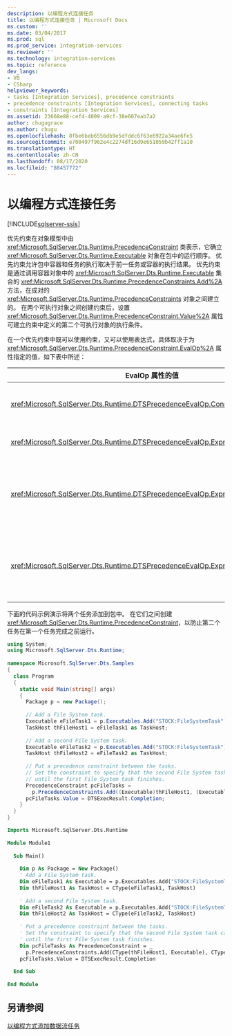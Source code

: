 ```yaml
---
description: 以编程方式连接任务
title: 以编程方式连接任务 | Microsoft Docs
ms.custom: ''
ms.date: 03/04/2017
ms.prod: sql
ms.prod_service: integration-services
ms.reviewer: ''
ms.technology: integration-services
ms.topic: reference
dev_langs:
- VB
- CSharp
helpviewer_keywords:
- tasks [Integration Services], precedence constraints
- precedence constraints [Integration Services], connecting tasks
- constraints [Integration Services]
ms.assetid: 23668e88-cef4-4009-a9cf-38e607eab7a2
author: chugugrace
ms.author: chugu
ms.openlocfilehash: 8fbe6beb6556db9e5dfddc6f63e6922a34ae6fe5
ms.sourcegitcommit: e700497f962e4c2274df16d9e651059b42ff1a10
ms.translationtype: HT
ms.contentlocale: zh-CN
ms.lasthandoff: 08/17/2020
ms.locfileid: "88457772"
---
```

# <a name="connecting-tasks-programmatically"></a>以编程方式连接任务

[!INCLUDE[sqlserver-ssis](../../includes/applies-to-version/sqlserver-ssis.md)]


  优先约束在对象模型中由 <xref:Microsoft.SqlServer.Dts.Runtime.PrecedenceConstraint> 类表示，它确立 <xref:Microsoft.SqlServer.Dts.Runtime.Executable> 对象在包中的运行顺序。 优先约束允许包中容器和任务的执行取决于前一任务或容器的执行结果。 优先约束是通过调用容器对象中的 <xref:Microsoft.SqlServer.Dts.Runtime.Executable> 集合的 <xref:Microsoft.SqlServer.Dts.Runtime.PrecedenceConstraints.Add%2A> 方法，在成对的 <xref:Microsoft.SqlServer.Dts.Runtime.PrecedenceConstraints> 对象之间建立的。 在两个可执行对象之间创建约束后，设置 <xref:Microsoft.SqlServer.Dts.Runtime.PrecedenceConstraint.Value%2A> 属性可建立约束中定义的第二个可执行对象的执行条件。  
  
 在一个优先约束中既可以使用约束，又可以使用表达式，具体取决于为 <xref:Microsoft.SqlServer.Dts.Runtime.PrecedenceConstraint.EvalOp%2A> 属性指定的值，如下表中所述：  
  
|EvalOp 属性的值|说明|  
|----------------------------------|-----------------|  
|<xref:Microsoft.SqlServer.Dts.Runtime.DTSPrecedenceEvalOp.Constraint>|指定执行结果确定受约束的容器或任务是否运行。 请将 <xref:Microsoft.SqlServer.Dts.Runtime.PrecedenceConstraint.Value%2A> 的 <xref:Microsoft.SqlServer.Dts.Runtime.PrecedenceConstraint> 属性设置为 <xref:Microsoft.SqlServer.Dts.Runtime.DTSExecResult> 枚举中的所需值。|  
|<xref:Microsoft.SqlServer.Dts.Runtime.DTSPrecedenceEvalOp.Expression>|指定表达式的值确定受约束的容器或任务是否运行。 请设置 <xref:Microsoft.SqlServer.Dts.Runtime.PrecedenceConstraint.Expression%2A> 的 <xref:Microsoft.SqlServer.Dts.Runtime.PrecedenceConstraint> 属性。|  
|<xref:Microsoft.SqlServer.Dts.Runtime.DTSPrecedenceEvalOp.ExpressionAndConstraint>|指定约束结果必须发生且表达式必须计算，受约束的容器或任务才能运行。 设置 <xref:Microsoft.SqlServer.Dts.Runtime.PrecedenceConstraint> 的 <xref:Microsoft.SqlServer.Dts.Runtime.PrecedenceConstraint.Value%2A> 和 <xref:Microsoft.SqlServer.Dts.Runtime.PrecedenceConstraint.Expression%2A> 属性，并将其 <xref:Microsoft.SqlServer.Dts.Runtime.PrecedenceConstraint.LogicalAnd%2A> 属性设置为“true”****。|  
|<xref:Microsoft.SqlServer.Dts.Runtime.DTSPrecedenceEvalOp.ExpressionOrConstraint>|指定约束结果必须发生，或者表达式必须计算，受约束的容器或任务才能运行。 设置 <xref:Microsoft.SqlServer.Dts.Runtime.PrecedenceConstraint> 的 <xref:Microsoft.SqlServer.Dts.Runtime.PrecedenceConstraint.Value%2A> 和 <xref:Microsoft.SqlServer.Dts.Runtime.PrecedenceConstraint.Expression%2A> 属性，并将其 <xref:Microsoft.SqlServer.Dts.Runtime.PrecedenceConstraint.LogicalAnd%2A> 属性设置为“false”****。|  
  
 下面的代码示例演示将两个任务添加到包中。 在它们之间创建 <xref:Microsoft.SqlServer.Dts.Runtime.PrecedenceConstraint>，以防止第二个任务在第一个任务完成之前运行。  
  
```csharp  
using System;  
using Microsoft.SqlServer.Dts.Runtime;  
  
namespace Microsoft.SqlServer.Dts.Samples  
{  
  class Program  
  {  
    static void Main(string[] args)  
    {  
      Package p = new Package();  
  
      // Add a File System task.  
      Executable eFileTask1 = p.Executables.Add("STOCK:FileSystemTask");  
      TaskHost thFileHost1 = eFileTask1 as TaskHost;  
  
      // Add a second File System task.  
      Executable eFileTask2 = p.Executables.Add("STOCK:FileSystemTask");  
      TaskHost thFileHost2 = eFileTask2 as TaskHost;  
  
      // Put a precedence constraint between the tasks.  
      // Set the constraint to specify that the second File System task cannot run  
      // until the first File System task finishes.  
      PrecedenceConstraint pcFileTasks =   
        p.PrecedenceConstraints.Add((Executable)thFileHost1, (Executable)thFileHost2);  
      pcFileTasks.Value = DTSExecResult.Completion;  
    }  
  }  
}  
```  
  
```vb  
Imports Microsoft.SqlServer.Dts.Runtime  
  
Module Module1  
  
  Sub Main()  
  
    Dim p As Package = New Package()  
    ' Add a File System task.  
    Dim eFileTask1 As Executable = p.Executables.Add("STOCK:FileSystemTask")  
    Dim thFileHost1 As TaskHost = CType(eFileTask1, TaskHost)  
  
    ' Add a second File System task.  
    Dim eFileTask2 As Executable = p.Executables.Add("STOCK:FileSystemTask")  
    Dim thFileHost2 As TaskHost = CType(eFileTask2, TaskHost)  
  
    ' Put a precedence constraint between the tasks.  
    ' Set the constraint to specify that the second File System task cannot run  
    ' until the first File System task finishes.  
    Dim pcFileTasks As PrecedenceConstraint = _  
      p.PrecedenceConstraints.Add(CType(thFileHost1, Executable), CType(thFileHost2, Executable))  
    pcFileTasks.Value = DTSExecResult.Completion  
  
  End Sub  
  
End Module  
```
  
## <a name="see-also"></a>另请参阅  
 [以编程方式添加数据流任务](../../integration-services/building-packages-programmatically/adding-the-data-flow-task-programmatically.md)  
  
  
